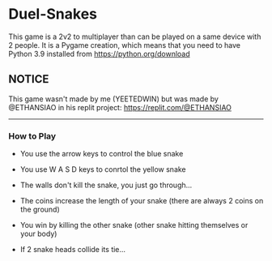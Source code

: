 # Duel-Snakes
This game is a 2v2 to multiplayer than can be played on a same device with 2 people. It is a Pygame creation, which means that you need to have Python 3.9 installed from https://python.org/download

## NOTICE
This game wasn't made by me (YEETEDWIN) but was made by @ETHANSIAO in his replit project: https://replit.com/@ETHANSIAO

-----

### How to Play
- You use the arrow keys to control the blue snake
- You use W A S D keys to conrtol the yellow snake
- The walls don't kill the snake, you just go through...

- The coins increase the length of your snake (there are always 2 coins on the ground)
- You win by killing the other snake (other snake hitting themselves or your body)
- If 2 snake heads collide its tie...
